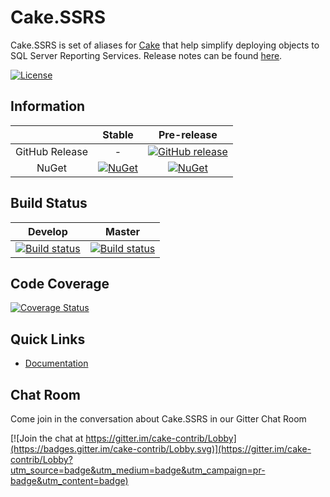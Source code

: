 # Cake.SSRS

Cake.SSRS is set of aliases for [Cake](http://cakebuild.net/) that help simplify deploying objects to SQL Server Reporting Services.
Release notes can be found [here](https://github.com/cake-contrib/Cake.SSRS/releases).

[![License](http://img.shields.io/:license-mit-blue.svg)](http://cake-contrib.mit-license.org)

## Information

| |Stable|Pre-release|
|:--:|:--:|:--:|
|GitHub Release|-|[![GitHub release](https://img.shields.io/github/release/cake-contrib/Cake.SSRS.svg)](https://github.com/cake-contrib/Cake.SSRS/releases/latest)|
|NuGet|[![NuGet](https://img.shields.io/nuget/v/Cake.SSRS.svg)](https://www.nuget.org/packages/Cake.SSRS)|[![NuGet](https://img.shields.io/nuget/vpre/Cake.SSRS.svg)](https://www.nuget.org/packages/Cake.SSRS)|

## Build Status

|Develop|Master|
|:--:|:--:|
|[![Build status](https://ci.appveyor.com/api/projects/status/veoopwkay926jcqa/branch/develop?svg=true)](https://ci.appveyor.com/project/cakecontrib/cake-ssrs/branch/develop)|[![Build status](https://ci.appveyor.com/api/projects/status/veoopwkay926jcqa/branch/develop?svg=true)](https://ci.appveyor.com/project/cakecontrib/cake-ssrs/branch/master)|

## Code Coverage

[![Coverage Status](https://coveralls.io/repos/github/cake-contrib/Cake.SSRS/badge.svg?branch=develop)](https://coveralls.io/github/cake-contrib/Cake.SSRS?branch=develop)

## Quick Links

- [Documentation](https://cake-contrib.github.io/Cake.SSRS)

## Chat Room

Come join in the conversation about Cake.SSRS in our Gitter Chat Room

[![Join the chat at https://gitter.im/cake-contrib/Lobby](https://badges.gitter.im/cake-contrib/Lobby.svg)](https://gitter.im/cake-contrib/Lobby?utm_source=badge&utm_medium=badge&utm_campaign=pr-badge&utm_content=badge)
